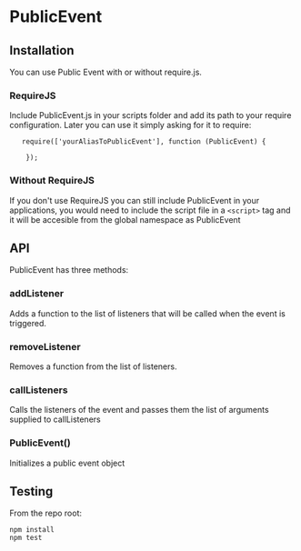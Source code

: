 # PublicEvent


## Installation

You can use Public Event with or without require.js.

### RequireJS
Include PublicEvent.js in your scripts folder and add its path to your require configuration. Later you can use it simply asking for it to require: 
```
   require(['yourAliasToPublicEvent'], function (PublicEvent) {

	});
```

### Without RequireJS
If you don't use RequireJS you can still include PublicEvent in your applications, you would need to include the script file in a ```<script>``` tag and it will be accesible from the global namespace as PublicEvent

## API

PublicEvent has three methods:

### addListener
Adds a function to the list of listeners that will be called when the event is triggered.

### removeListener
Removes a function from the list of listeners.

### callListeners
Calls the listeners of the event and passes them the list of arguments supplied to callListeners

### PublicEvent()
Initializes a public event object

## Testing

From the repo root:

```
npm install
npm test
```
